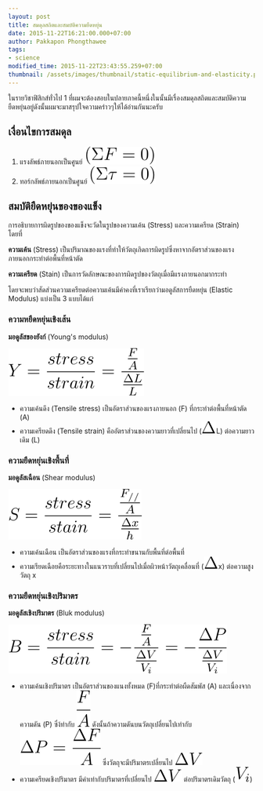 ```yaml
---
layout: post
title: สมดุลสถิตและสมบัติความยืดหยุ่น
date: 2015-11-22T16:21:00.000+07:00
author: Pakkapon Phongthawee
tags:
- science
modified_time: 2015-11-22T23:43:55.259+07:00
thumbnail: /assets/images/thumbnail/static-equilibrium-and-elasticity.png
---
```

ในรายวิชาฟิสิกส์ทั่วไป 1 ที่ผมจะต้องสอบในปลายภาคนี้หนึ่งในนั้นมีเรื่องสมดุลสถิตและสมบัติความยืดหยุ่นอยู่ดังนั้นผมจะมาสรุปใจความคร่าวๆให้ได้อ่านกันนะครับ

## เงื่อนไขการสมดุล

1. แรงลัพธ์ภายนอกเป็นศูนย์ ![](/assets/images/post/static-equilibrium-and-elasticity/01.svg)
2. ทอร์กลัพธ์ภายนอกเป็นศูนย์ ![](/assets/images/post/static-equilibrium-and-elasticity/02.svg)

## สมบัติยืดหยุ่นของของแข็ง

การอธิบายการผิดรูปของของแข็งจะวัดในรูปของความเค้น (Stress) และความเครียด (Strain) โดยที่

**ความเค้น** (Stress) เป็นปริมาณของแรงที่ทำให้วัตถุเกิดการผิดรูปซึ่งหาจากอัตราส่วนของแรงภายนอกกระทำต่อพื้นที่หน้าตัด

**ความเครียด** (Stain) เป็นการวัดลักษณะของการผิดรูปของวัตถุเมื่อมีแรงภายนอกมากระทำ

โดยจะพบว่าสัดส่วนความเครียดต่อความเค้นมีค่าคงที่เราเรียกว่ามอดูลัสการยืดหยุ่น (Elastic Modulus) แบ่งเป็น 3 แบบได้แก่

### ความหยืดหยุ่นเชิงเส้น

**มอดูลัสของยังก์** (Young's modulus)

![](/assets/images/post/static-equilibrium-and-elasticity/03.svg)

- ความเค้นดึง (Tensile stress) เป็นอัตราส่วนของแรงภายนอก (F) ที่กระทำต่อพื้นที่หน้าตัด (A)
- ความเครียดดึง (Tensile strain) คืออัตราส่วนของความยาวที่เปลี่ยนไป (![](/assets/images/post/static-equilibrium-and-elasticity/delta.svg)L) ต่อความยาวเดิม (L)

### ความยืดหยุ่นเชิงพื้นที่

**มอดูลัสเฉือน** (Shear modulus)

![](/assets/images/post/static-equilibrium-and-elasticity/04.svg)

- ความเค้นเฉือน เป็นอัตราส่วนของแรงที่กระทำขนานกับพื้นที่ต่อพื้นที่
- ความเรียดเฉือยคือระยะทางในแนวราบที่เปลี่ยนไปเมื่อผิวหน้าวัตถุเคลื่อนที่ (![](/assets/images/post/static-equilibrium-and-elasticity/delta.svg)x) ต่อความสูงวัตถุ x

### ความยืดหยุ่นเชิงปริมาตร

**มอดูลัสเชิงปริมาตร** (Bluk modulus)

![](/assets/images/post/static-equilibrium-and-elasticity/05.svg)

- ความเค้นเชิงปริมาตร เป็นอัตราส่วนของแนงทั้งหมด (F)ที่กระทำต่อผืดสัมพัส (A) และเนื่องจากความดัน (P) ซึ่ง้ท่ากับ
![](/assets/images/post/static-equilibrium-and-elasticity/07.svg) ดังนั้นถ้าความดันบนวัตถุเปลี่ยนไปเท่ากับ ![](/assets/images/post/static-equilibrium-and-elasticity/06.svg) ซึ่งวัตถุจะมีปริมาตรเปลี่ยนไป ![](/assets/images/post/static-equilibrium-and-elasticity/08.svg)
- ความเครียดเชิงปริมาตร มีค่าเท่ากับปริมาตรที่เปลี่ยนไป ![](/assets/images/post/static-equilibrium-and-elasticity/09.svg) ต่อปริมาตรเดิมวัตถุ (![](/assets/images/post/static-equilibrium-and-elasticity/vi.svg))
